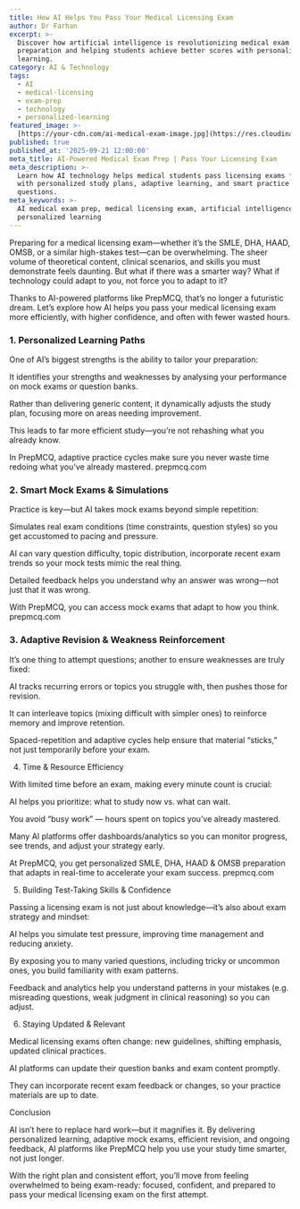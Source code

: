 ```yaml
---
title: How AI Helps You Pass Your Medical Licensing Exam
author: Dr Farhan
excerpt: >-
  Discover how artificial intelligence is revolutionizing medical exam
  preparation and helping students achieve better scores with personalized
  learning.
category: AI & Technology
tags:
  - AI
  - medical-licensing
  - exam-prep
  - technology
  - personalized-learning
featured_image: >-
  [https://your-cdn.com/ai-medical-exam-image.jpg](https://res.cloudinary.com/dh2mghhah/image/upload/v1758480166/pcmstest/Gemini_Generated_Image_z9cr8cz9cr8cz9cr_1_mluk0x.png)
published: true
published_at: '2025-09-21 12:00:00'
meta_title: AI-Powered Medical Exam Prep | Pass Your Licensing Exam
meta_description: >-
  Learn how AI technology helps medical students pass licensing exams faster
  with personalized study plans, adaptive learning, and smart practice
  questions.
meta_keywords: >-
  AI medical exam prep, medical licensing exam, artificial intelligence study,
  personalized learning
---
```

Preparing for a medical licensing exam—whether it’s the SMLE, DHA, HAAD, OMSB, or a similar high-stakes test—can be overwhelming. The sheer volume of theoretical content, clinical scenarios, and skills you must demonstrate feels daunting. But what if there was a smarter way? What if technology could adapt to you, not force you to adapt to it?

Thanks to AI-powered platforms like PrepMCQ, that’s no longer a futuristic dream. Let’s explore how AI helps you pass your medical licensing exam more efficiently, with higher confidence, and often with fewer wasted hours.

### 1. Personalized Learning Paths
One of AI’s biggest strengths is the ability to tailor your preparation:

It identifies your strengths and weaknesses by analysing your performance on mock exams or question banks.

Rather than delivering generic content, it dynamically adjusts the study plan, focusing more on areas needing improvement.

This leads to far more efficient study—you’re not rehashing what you already know.

In PrepMCQ, adaptive practice cycles make sure you never waste time redoing what you've already mastered. 
prepmcq.com

### 2. Smart Mock Exams & Simulations
Practice is key—but AI takes mock exams beyond simple repetition:

Simulates real exam conditions (time constraints, question styles) so you get accustomed to pacing and pressure.

AI can vary question difficulty, topic distribution, incorporate recent exam trends so your mock tests mimic the real thing.

Detailed feedback helps you understand why an answer was wrong—not just that it was wrong.

With PrepMCQ, you can access mock exams that adapt to how you think. 
prepmcq.com

### 3. Adaptive Revision & Weakness Reinforcement
It’s one thing to attempt questions; another to ensure weaknesses are truly fixed:

AI tracks recurring errors or topics you struggle with, then pushes those for revision.

It can interleave topics (mixing difficult with simpler ones) to reinforce memory and improve retention.

Spaced-repetition and adaptive cycles help ensure that material “sticks,” not just temporarily before your exam.

4. Time & Resource Efficiency

With limited time before an exam, making every minute count is crucial:

AI helps you prioritize: what to study now vs. what can wait.

You avoid “busy work” — hours spent on topics you’ve already mastered.

Many AI platforms offer dashboards/analytics so you can monitor progress, see trends, and adjust your strategy early.

At PrepMCQ, you get personalized SMLE, DHA, HAAD & OMSB preparation that adapts in real-time to accelerate your exam success. 
prepmcq.com

5. Building Test-Taking Skills & Confidence

Passing a licensing exam is not just about knowledge—it’s also about exam strategy and mindset:

AI helps you simulate test pressure, improving time management and reducing anxiety.

By exposing you to many varied questions, including tricky or uncommon ones, you build familiarity with exam patterns.

Feedback and analytics help you understand patterns in your mistakes (e.g. misreading questions, weak judgment in clinical reasoning) so you can adjust.

6. Staying Updated & Relevant

Medical licensing exams often change: new guidelines, shifting emphasis, updated clinical practices.

AI platforms can update their question banks and exam content promptly.

They can incorporate recent exam feedback or changes, so your practice materials are up to date.

Conclusion

AI isn’t here to replace hard work—but it magnifies it. By delivering personalized learning, adaptive mock exams, efficient revision, and ongoing feedback, AI platforms like PrepMCQ help you use your study time smarter, not just longer.

With the right plan and consistent effort, you’ll move from feeling overwhelmed to being exam-ready: focused, confident, and prepared to pass your medical licensing exam on the first attempt.
